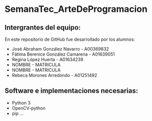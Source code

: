 # SemanaTec_ArteDeProgramacion

## Intergrantes del equipo:

En este repositorio de GitHub fue desarrollado por los alumnos:

- José Abraham González Navarro - A00369832
- Fátima Berenice González Camarena - A01639051
- Regina López Huerta - A01634239
- NOMBRE - MATRICULA
- NOMBRE - MATRICULA
- Rebeca Morones Arredondo - A01251492

## Software e implementaciones necesarias:

- Python 3
- OpenCV-python
- pip
...
